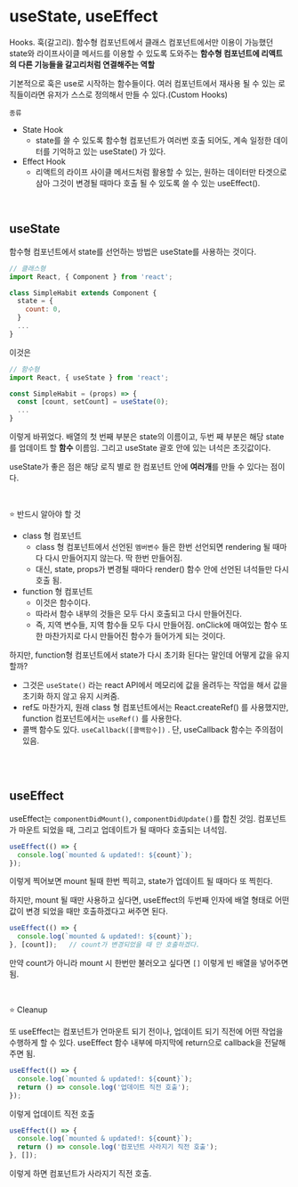 # useState, useEffect

Hooks. 훅(갈고리). 함수형 컴포넌트에서 클래스 컴포넌트에서만 이용이 가능했던 state와 라이프사이클 메서드를 이용할 수 있도록 도와주는 **함수형 컴포넌트에 리액트의 다른 기능들을 갈고리처럼 연결해주는 역할**

기본적으로 훅은 use로 시작하는 함수들이다. 여러 컴포넌트에서 재사용 될 수 있는 로직들이라면 유저가 스스로 정의해서 만들 수 있다.(Custom Hooks)

`종류`

- State Hook
  - state를 쓸 수 있도록 함수형 컴포넌트가 여러번 호출 되어도, 계속 일정한 데이터를 기억하고 있는 useState() 가 있다.
- Effect Hook
  - 리액트의 라이프 사이클 메서드처럼 활용할 수 있는, 원하는 데이터만 타겟으로 삼아 그것이 변경될 때마다 호출 될 수 있도록 쓸 수 있는 useEffect().

<br/>

## useState

함수형 컴포넌트에서 state를 선언하는 방법은 useState를 사용하는 것이다.

```jsx
// 클래스형
import React, { Component } from 'react';

class SimpleHabit extends Component {
  state = {
    count: 0,
  }
  ...
}
```

이것은

```jsx
// 함수형
import React, { useState } from 'react';

const SimpleHabit = (props) => {
  const [count, setCount] = useState(0);
  ...
}
```

이렇게 바뀌었다. 배열의 첫 번째 부분은 state의 이름이고, 두번 째 부분은 해당 state를 업데이트 할 **함수** 이름임. 그리고 useState 괄호 안에 있는 녀석은 초깃값이다.

useState가 좋은 점은 해당 로직 별로 한 컴포넌트 안에 **여러개**를 만들 수 있다는 점이다.

<br/>

⭐️ 반드시 알아야 할 것

- class 형 컴포넌트
  - class 형 컴포넌트에서 선언된 `멤버변수` 들은 한번 선언되면 rendering 될 때마다 다시 만들어지지 않는다. 딱 한번 만들어짐.
  - 대신, state, props가 변경될 때마다 render() 함수 안에 선언된 녀석들만 다시 호출 됨.
- function 형 컴포넌트
  - 이것은 함수이다.
  - 따라서 함수 내부의 것들은 모두 다시 호출되고 다시 만들어진다.
  - 즉, 지역 변수들, 지역 함수들 모두 다시 만들어짐. onClick에 매여있는 함수 또한 마찬가지로 다시 만들어진 함수가 들어가게 되는 것이다.

하지만, function형 컴포넌트에서 state가 다시 초기화 된다는 말인데 어떻게 값을 유지할까?

- 그것은 `useState()` 라는 react API에서 메모리에 값을 올려두는 작업을 해서 값을 초기화 하지 않고 유지 시켜줌.
- ref도 마찬가지, 원래 class 형 컴포넌트에서는 React.createRef() 를 사용했지만, function 컴포넌트에서는 `useRef()` 를 사용한다.
- 콜백 함수도 있다. `useCallback([콜백함수])` . 단, useCallback 함수는 주의점이 있음.

<br/>

<br/>

## useEffect

useEffect는 `componentDidMount()`, `componentDidUpdate()`를 합친 것임. 컴포넌트가 마운트 되었을 때, 그리고 업데이트가 될 때마다 호출되는 녀석임.

```jsx
useEffect(() => {
  console.log(`mounted & updated!: ${count}`);
});
```

이렇게 찍어보면 mount 될때 한번 찍히고, state가 업데이트 될 때마다 또 찍힌다.

하지만, mount 될 때만 사용하고 싶다면, useEffect의 두번째 인자에 배열 형태로 어떤 값이 변경 되었을 때만 호출하겠다고 써주면 된다.

```jsx
useEffect(() => {
  console.log(`mounted & updated!: ${count}`);
}, [count]);   // count가 변경되었을 때 만 호출하겠다.
```

만약 count가 아니라 mount 시 한번만 불러오고 싶다면 `[]` 이렇게 빈 배열을 넣어주면 됨.

<br/>

⭐️ Cleanup

또 useEffect는 컴포넌트가 언마운트 되기 전이나, 업데이트 되기 직전에 어떤 작업을 수행하게 할 수 있다. useEffect 함수 내부에 마지막에 return으로 callback을 전달해주면 됨.

```jsx
useEffect(() => {
  console.log(`mounted & updated!: ${count}`);
  return () => console.log('업데이트 직전 호출');
});
```

이렇게 업데이트 직전 호출

```jsx
useEffect(() => {
  console.log(`mounted & updated!: ${count}`);
  return () => console.log('컴포넌트 사라지기 직전 호출');
}, []);
```

이렇게 하면 컴포넌트가 사라지기 직전 호출.